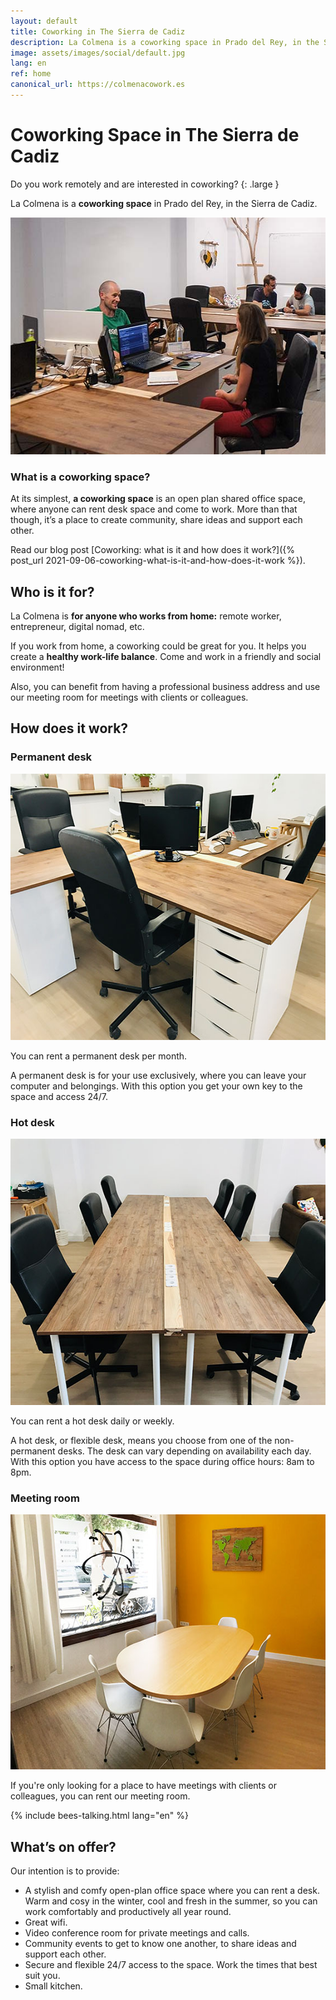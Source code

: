```yaml
---
layout: default
title: Coworking in The Sierra de Cadiz
description: La Colmena is a coworking space in Prado del Rey, in the Sierra de Cadiz.
image: assets/images/social/default.jpg
lang: en
ref: home
canonical_url: https://colmenacowork.es
---
```


<h1 class="main-heading">Coworking Space <span class="prado"><span class="en">in</span> The Sierra de Cadiz</span></h1>

Do you work remotely and are interested in coworking?
{: .large }

La Colmena is a **coworking space** in Prado del Rey, in the Sierra de Cadiz.

<img
  class="responsive-img"
  src="/assets/images/espacio-principal-b.jpg"
  srcset="/assets/images/espacio-principal-b@2x.jpg 2x"
  alt="The main coworking area"
  height="379"
  width="568"
  loading="lazy"
/>

### What is a coworking space?

At its simplest, **a coworking space** is an open plan shared office space, where anyone can rent desk space and come to work. More than that though, it’s a place to create community, share ideas and support each other.

Read our blog post [Coworking: what is it and how does it work?]({% post_url 2021-09-06-coworking-what-is-it-and-how-does-it-work %}).

## Who is it for?

La Colmena is **for anyone who works from home:** remote worker, entrepreneur, digital nomad, etc.

If you work from home, a coworking could be great for you. It helps you create a **healthy work-life balance**. Come and work in a friendly and social environment!

Also, you can benefit from having a professional business address and use our meeting room for meetings with clients or colleagues.

## How does it work?

### Permanent desk

<img
  class="responsive-img"
  src="/assets/images/escritorio-fijo.jpg"
  srcset="/assets/images/escritorio-fijo@2x.jpg 2x"
  alt="Permanent desk"
  height="426"
  width="568"
  loading="lazy"
/>

You can rent a permanent desk per month.

A permanent desk is for your use exclusively, where you can leave your computer and belongings. With this option you get your own key to the space and access 24/7.

### Hot desk

<img
  class="responsive-img"
  src="/assets/images/hot-desks.jpg"
  srcset="/assets/images/hot-desks@2x.jpg 2x"
  alt="Hot desks"
  height="426"
  width="568"
  loading="lazy"
/>

You can rent a hot desk daily or weekly.

A hot desk, or flexible desk, means you choose from one of the non-permanent desks. The desk can vary depending on availability each day. With this option you have access to the space during office hours: 8am to 8pm.

### Meeting room

<img
  class="responsive-img"
  src="/assets/images/sala-de-reuniones.jpg"
  srcset="/assets/images/sala-de-reuniones@2x.jpg 2x"
  alt="Meeting room"
  height="408"
  width="568"
  loading="lazy"
/>

If you're only looking for a place to have meetings with clients or colleagues, you can rent our meeting room.

{% include bees-talking.html lang="en" %}

## What’s on offer?

Our intention is to provide:

- A stylish and comfy open-plan office space where you can rent a desk. Warm and cosy in the winter, cool and fresh in the summer, so you can work comfortably and productively all year round.
- Great wifi.
- Video conference room for private meetings and calls.
- Community events to get to know one another, to share ideas and support each other.
- Secure and flexible 24/7 access to the space. Work the times that best suit you.
- Small kitchen.
